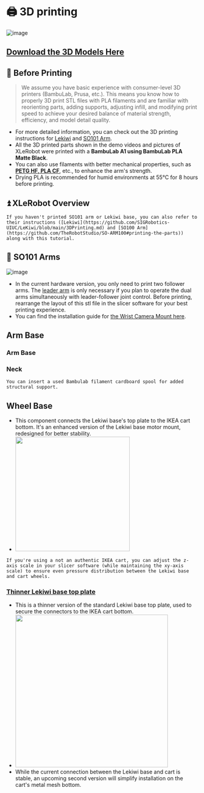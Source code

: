 # 🖨️ 3D printing

![image](https://github.com/user-attachments/assets/70d772a9-7e11-4b66-88ac-4f4d0789595c)

## [Download the 3D Models Here](https://github.com/Vector-Wangel/XLeRobot/blob/main/XLeRobot_0_2_0_hardware/XLeRobot_0_2_5.3mf)

## 🤔 Before Printing 

> We assume you have basic experience with consumer-level 3D printers (BambuLab, Prusa, etc.). This means you know how to properly 3D print STL files with PLA filaments and are familiar with reorienting parts, adding supports, adjusting infill, and modifying print speed to achieve your desired balance of material strength, efficiency, and model detail quality.
> 
- For more detailed information, you can check out the 3D printing instructions for [Lekiwi](https://github.com/SIGRobotics-UIUC/LeKiwi/blob/main/3DPrinting.md) and [SO101 Arm](https://github.com/TheRobotStudio/SO-ARM100#printing-the-parts).
- All the 3D printed parts shown in the demo videos and pictures of XLeRobot were printed with a **BambuLab A1 using BambuLab PLA Matte Black**.
- You can also use filaments with better mechanical properties, such as [**PETG HF, PLA CF**](https://us.store.bambulab.com/products/pla-cf), etc., to enhance the arm's strength.
- Drying PLA is recommended for humid environments at 55°C for 8 hours before printing.

## ⏫ XLeRobot Overview



```{note}
If you haven't printed SO101 arm or Lekiwi base, you can also refer to their instructions ([Lekiwi](https://github.com/SIGRobotics-UIUC/LeKiwi/blob/main/3DPrinting.md) and [SO100 Arm](https://github.com/TheRobotStudio/SO-ARM100#printing-the-parts)) along with this tutorial.
```

## 🦾 SO101 Arms

![image](https://github.com/user-attachments/assets/23e253d0-2049-4b72-ac40-394c70b16849)


- In the current hardware version, you only need to print two follower arms. The [leader arm](https://github.com/TheRobotStudio/SO-ARM100/tree/main?tab=readme-ov-file#printing-the-parts) is only necessary if you plan to operate the dual arms simultaneously with leader-follower joint control. Before printing, rearrange the layout of this stl file in the slicer software for your best printing experience.
- You can find the installation guide for [the Wrist Camera Mount here](https://github.com/TheRobotStudio/SO-ARM100/tree/main/Optional/SO101_Wrist_Cam_Hex-Nut_Mount_32x32_UVC_Module).

## Arm Base

### Arm Base

### Neck
    
```{note}
You can insert a used Bambulab filament cardboard spool for added structural support.
```



## Wheel Base

- This component connects the Lekiwi base's top plate to the IKEA cart bottom. It's an enhanced version of the Lekiwi base motor mount, redesigned for better stability.
- <img src="https://github.com/user-attachments/assets/07752338-1c1b-49ca-81b2-ccac9699b498" width="300" />

```{note}
If you're using a not an authentic IKEA cart, you can adjust the z-axis scale in your slicer software (while maintaining the xy-axis scale) to ensure even pressure distribution between the Lekiwi base and cart wheels.
```

### [Thinner Lekiwi base top plate](https://www.notion.so/vectorwang/3D_Models/3D_models_for_printing/XLeRobot_special/base_plate_layer2_thinner.stl)

- This is a thinner version of the standard Lekiwi base top plate, used to secure the connectors to the IKEA cart bottom.
- <img src="https://github.com/user-attachments/assets/17d63ccf-469c-4811-860f-e55ffdee396b" width="400" />
- While the current connection between the Lekiwi base and cart is stable, an upcoming second version will simplify installation on the cart's metal mesh bottom.







